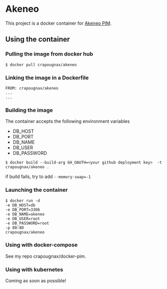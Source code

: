 # Akeneo

This project is a docker container for [Akeneo PIM](http://www.akeneo.com/what-is-a-pim/).

## Using the container

### Pulling the image from docker hub

  ```
  $ docker pull crapougnax/akeneo
  ```

### Linking the image in a Dockerfile

  ```
  FROM: crapougnax/akeneo
  ...
  ...
  ```

### Building the image

The container accepts the following environment variables
  - DB_HOST
  - DB_PORT
  - DB_NAME
  - DB_USER
  - DB_PASSWORD

  ```
  $ docker build --build-arg GH_OAUTH=<your github deployment key>  -t crapougnax/akeneo .
  ```
  
if build fails, try to add ```--memory-swap=-1```

### Launching the container

  ```
  $ docker run -d
  -e DB_HOST=db
  -e DB_PORT=3306
  -e DB_NAME=akeneo
  -e DB_USER=root
  -e DB_PASSWORD=root
  -p 80:80
  crapougnax/akeneo
  ```

### Using with docker-compose

See my repo crapougnax/docker-pim.

### Using with kubernetes

Coming as soon as possible!

